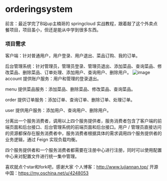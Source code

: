 # orderingsystem
前言：最近学完了B站up主楠哥的 springcloud 实战教程，跟着敲了这个外卖点餐项目，项目虽小，但还是能从中学到很多东西。
### 项目需求

客户端：针对普通用户，用户登录、用户退出、菜品订购、我的订单。

后台管理系统：针对管理员，管理员登录、管理员退出、添加菜品、查询菜品、修改菜品、删除菜品、订单处理、添加用户、查询用户、删除用户。
![image](https://images.gitbook.cn/b065be50-d7ae-11e9-8797-4924c0d7c082)
account 提供账户服务：用户和管理的登录退出。

menu 提供菜品服务：添加菜品、删除菜品、修改菜品、查询菜品。

order 提供订单服务：添加订单、查询订单、删除订单、处理订单。

user 提供用户服务：添加用户、查询用户、删除用户。

分离出一个服务消费者，调用以上四个服务提供者，服务消费者包含了客户端的前端页面和后台接口、后台管理系统的前端页面和后台接口。用户 / 管理员直接访问的资源都保存在服务消费者中，服务消费者根据具体的需求调用四个服务提供者的业务逻辑，通过 Feign 实现负载均衡。

四个服务提供者和一个服务消费者都需要在注册中心进行注册，同时可以使用配置中心来对配置文件进行统一集中管理。


喜欢就点个star和fork吧，感谢大家
个人博客：http://www.lujiannan.top/
开源中国：https://my.oschina.net/u/4248053
